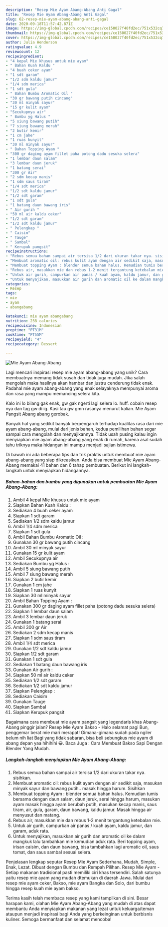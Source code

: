 ```yaml
---
description: "Resep Mie Ayam Abang-Abang Anti Gagal"
title: "Resep Mie Ayam Abang-Abang Anti Gagal"
slug: 62-resep-mie-ayam-abang-abang-anti-gagal
date: 2020-09-18T11:57:42.871Z
image: https://img-global.cpcdn.com/recipes/ce150027f40fd2ec/751x532cq70/mie-ayam-abang-abang-foto-resep-utama.jpg
thumbnail: https://img-global.cpcdn.com/recipes/ce150027f40fd2ec/751x532cq70/mie-ayam-abang-abang-foto-resep-utama.jpg
cover: https://img-global.cpcdn.com/recipes/ce150027f40fd2ec/751x532cq70/mie-ayam-abang-abang-foto-resep-utama.jpg
author: Julia Henderson
ratingvalue: 4.9
reviewcount: 12
recipeingredient:
- "4 kepal Mie khusus untuk mie ayam"
- " Bahan Kuah Kaldu "
- "4 buah ceker ayam"
- "1 sdt garam"
- "1/2 sdm kaldu jamur"
- "1/4 sdm merica"
- "1 sdt gula"
- " Bahan Bumbu Aromatic Oil "
- "30 gr bawang putih cincang"
- "30 ml minyak sayur"
- "15 gr kulit ayam"
- "Secukupnya air"
- " Bumbu yg Halus "
- "5 siung bawang putih"
- "7 siung bawang merah"
- "2 butir kemir"
- "1 cm jahe"
- "1 ruas kunyit"
- "30 ml minyak sayur"
- " Bahan Topping Ayam "
- "300 gr daging ayam fillet paha potong dadu sesuka selera"
- "1 lembar daun salam"
- "3 lembar daun jeruk"
- "1 batang serai"
- "300 gr Air"
- "2 sdm kecap manis"
- "1 sdm saus tiram"
- "1/4 sdt merica"
- "1/2 sdt kaldu jamur"
- "1/2 sdt garam"
- "1 sdt gula"
- "1 batang daun bawang iris"
- " Air gurih "
- "50 ml air kaldu ceker"
- "1/2 sdt garam"
- "1/2 sdt kaldu jamur"
- " Pelengkap "
- " Caisim"
- " Tauge"
- " Sambal"
- " Kerupuk pangsit"
recipeinstructions:
- "Rebus semua bahan sampai air tersisa 1/2 dari ukuran takar nya. sisihkan."
- "Membuat aromatic oil: rebus kulit ayam dengan air sedikit saja, masukan minyak sayur dan bawang putih.. masak hingga harum. Sisihkan"
- "Membuat topping Ayam : blender semua bahan halus. Kemudian tumis bersama dengan daun salam, daun jeruk, serai hingga harum, masukan ayam masak hingga ayam berubah putih, masukan kecap manis, saus tiram, air, gula, garam, daun bawang, kaldu jamur. Masak hingga air menyusut dan matang."
- "Rebus air, masukkan mie dan rebus 1-2 menit tergantung ketebalan mie."
- "Untuk air gurih, campurkan air panas / kuah ayam, kaldu jamur, dan garam, aduk rata."
- "Untuk menyajikan, masukkan air gurih dan aromatic oil ke dalam mangkuk lalu tambahkan mie kemudian aduk rata. Beri topping ayam, irisan caisim, dan daun bawang, bisa tambahkan lagi aromatic oil, saus tomat, dan saus sambal sesuai selera."
categories:
- Resep
tags:
- mie
- ayam
- abangabang

katakunci: mie ayam abangabang 
nutrition: 238 calories
recipecuisine: Indonesian
preptime: "PT31M"
cooktime: "PT55M"
recipeyield: "4"
recipecategory: Dessert

---
```



![Mie Ayam Abang-Abang](https://img-global.cpcdn.com/recipes/ce150027f40fd2ec/751x532cq70/mie-ayam-abang-abang-foto-resep-utama.jpg)

Lagi mencari inspirasi resep mie ayam abang-abang yang unik? Cara membuatnya memang tidak susah dan tidak juga mudah. Jika salah mengolah maka hasilnya akan hambar dan justru cenderung tidak enak. Padahal mie ayam abang-abang yang enak selayaknya mempunyai aroma dan rasa yang mampu memancing selera kita.

Kalo ini lo bilang gak enak, gw gak ngerti lagi selera lo. huff. cobain resep nya dan tag gw di ig. Kasi tau gw gmn rasanya menurut kalian. Mie Ayam Pangsit Abang abang gerobak.

Banyak hal yang sedikit banyak berpengaruh terhadap kualitas rasa dari mie ayam abang-abang, mulai dari jenis bahan, kedua pemilihan bahan segar sampai cara mengolah dan menyajikannya. Tidak usah pusing kalau ingin menyiapkan mie ayam abang-abang yang enak di rumah, karena asal sudah tahu triknya maka hidangan ini mampu menjadi sajian istimewa.


Di bawah ini ada beberapa tips dan trik praktis untuk membuat mie ayam abang-abang yang siap dikreasikan. Anda bisa membuat Mie Ayam Abang-Abang memakai 41 bahan dan 6 tahap pembuatan. Berikut ini langkah-langkah untuk menyiapkan hidangannya.

<!--inarticleads1-->

##### Bahan-bahan dan bumbu yang digunakan untuk pembuatan Mie Ayam Abang-Abang:

1. Ambil 4 kepal Mie khusus untuk mie ayam
1. Siapkan  Bahan Kuah Kaldu :
1. Sediakan 4 buah ceker ayam
1. Siapkan 1 sdt garam
1. Sediakan 1/2 sdm kaldu jamur
1. Ambil 1/4 sdm merica
1. Siapkan 1 sdt gula
1. Ambil  Bahan Bumbu Aromatic Oil :
1. Gunakan 30 gr bawang putih cincang
1. Ambil 30 ml minyak sayur
1. Gunakan 15 gr kulit ayam
1. Ambil Secukupnya air
1. Sediakan  Bumbu yg Halus :
1. Ambil 5 siung bawang putih
1. Ambil 7 siung bawang merah
1. Siapkan 2 butir kemir
1. Gunakan 1 cm jahe
1. Siapkan 1 ruas kunyit
1. Siapkan 30 ml minyak sayur
1. Ambil  Bahan Topping Ayam :
1. Gunakan 300 gr daging ayam fillet paha (potong dadu sesuka selera)
1. Siapkan 1 lembar daun salam
1. Ambil 3 lembar daun jeruk
1. Gunakan 1 batang serai
1. Ambil 300 gr Air
1. Sediakan 2 sdm kecap manis
1. Siapkan 1 sdm saus tiram
1. Ambil 1/4 sdt merica
1. Gunakan 1/2 sdt kaldu jamur
1. Siapkan 1/2 sdt garam
1. Gunakan 1 sdt gula
1. Sediakan 1 batang daun bawang iris
1. Gunakan  Air gurih :
1. Siapkan 50 ml air kaldu ceker
1. Sediakan 1/2 sdt garam
1. Sediakan 1/2 sdt kaldu jamur
1. Siapkan  Pelengkap :
1. Sediakan  Caisim
1. Gunakan  Tauge
1. Siapkan  Sambal
1. Siapkan  Kerupuk pangsit


Bagaimana cara membuat mie ayam pangsit yang legendaris khas Abang-Abang pinggir jalan? Resep Mie Ayam Bakso - Halo selamat pagi Bun, penggemar berat mie mari merapat! Gimana-gimana sudah pada ngiler belum nih liat Bagi yang tidak sabaran, bisa beli sebungkus mie ayam di abang depan yaa hihihihi 😀. Baca Juga : Cara Membuat Bakso Sapi Dengan Blender Yang Mudah. 

<!--inarticleads2-->

##### Langkah-langkah menyiapkan Mie Ayam Abang-Abang:

1. Rebus semua bahan sampai air tersisa 1/2 dari ukuran takar nya. sisihkan.
1. Membuat aromatic oil: rebus kulit ayam dengan air sedikit saja, masukan minyak sayur dan bawang putih.. masak hingga harum. Sisihkan
1. Membuat topping Ayam : blender semua bahan halus. Kemudian tumis bersama dengan daun salam, daun jeruk, serai hingga harum, masukan ayam masak hingga ayam berubah putih, masukan kecap manis, saus tiram, air, gula, garam, daun bawang, kaldu jamur. Masak hingga air menyusut dan matang.
1. Rebus air, masukkan mie dan rebus 1-2 menit tergantung ketebalan mie.
1. Untuk air gurih, campurkan air panas / kuah ayam, kaldu jamur, dan garam, aduk rata.
1. Untuk menyajikan, masukkan air gurih dan aromatic oil ke dalam mangkuk lalu tambahkan mie kemudian aduk rata. Beri topping ayam, irisan caisim, dan daun bawang, bisa tambahkan lagi aromatic oil, saus tomat, dan saus sambal sesuai selera.


Penjelasan lengkap seputar Resep Mie Ayam Sederhana, Mudah, Simple, Enak, Lezat. Dibuat dengan Bumbu dan Rempah Pilihan. Resep Mie Ayam - Setiap makanan tradisional pasti memiliki ciri khas tersendiri. Salah satunya yaitu resep mie ayam yang mudah dtemukan di daerah Jawa. Mulai dari resep mie ayam ceker, Bakso, mie ayam Bangka dan Solo, dari bumbu hingga resep kuah mie ayam bakso. 

Terima kasih telah membaca resep yang kami tampilkan di sini. Besar harapan kami, olahan Mie Ayam Abang-Abang yang mudah di atas dapat membantu Anda menyiapkan makanan yang lezat untuk keluarga/teman ataupun menjadi inspirasi bagi Anda yang berkeinginan untuk berbisnis kuliner. Semoga bermanfaat dan selamat mencoba!
